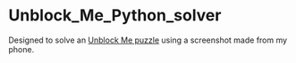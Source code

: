 # Unblock_Me_Python_solver

Designed to solve an [Unblock Me puzzle](https://apps.apple.com/us/app/unblock-me/id315019111) using a screenshot made from my phone.